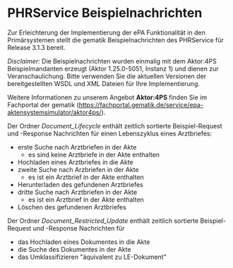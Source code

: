 # PHRService Beispielnachrichten
Zur Erleichterung der Implementierung der ePA Funktionalität in den Primärsystemen stellt die gematik Beispielnachrichten des PHRService für Release 3.1.3 bereit. 

*Disclaimer:* Die Beispielnachrichten wurden einmalig mit dem Aktor:4PS Beispielmandanten erzeugt (Aktor 1.25.0-5051, Instanz 1) und dienen zur Veranschaulichung. Bitte verwenden Sie die aktuellen Versionen der bereitgestellten WSDL und XML Dateien für Ihre Implementierung.

Weitere Informationen zu unserem Angebot **Aktor:4PS** finden Sie im Fachportal der gematik (https://fachportal.gematik.de/service/epa-aktensystemsimulator/aktor4ps/).

Der Ordner *Document_Lifecycle* enthält zeitlich sortierte Beispiel-Request und -Response Nachrichten für einen Lebenszyklus eines Arztbriefes:
- erste Suche nach Arztbriefen in der Akte 
    - es sind keine Arztbriefe in der Akte enthalten
- Hochladen eines Arztbriefes in die Akte
- zweite Suche nach Arzbriefen in der Akte 
    - es ist ein Arztbrief in der Akte enthalten
- Herunterladen des gefundenen Arztbriefes
- dritte Suche nach Arztbriefen in der Akte
     - es ist ein Arztbrief in der Akte enthalten
- Löschen des gefundenen Arztbriefes

Der Ordner *Document_Restricted_Update* enthält zeitlich sortierte Beispiel-Request und -Response Nachrichten für
- das Hochladen eines Dokumentes in die Akte
- die Suche des Dokumentes in der Akte
- das Umklassifizieren "äquivalent zu LE-Dokument"